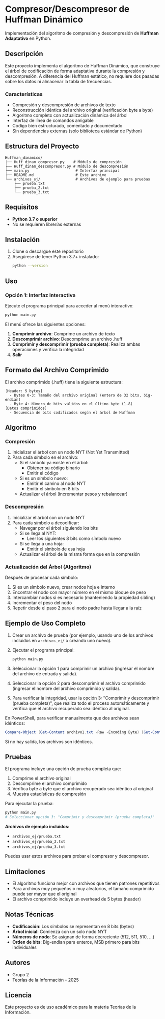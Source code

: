 # Compresor/Descompresor de Huffman Dinámico

Implementación del algoritmo de compresión y descompresión de **Huffman Adaptativo** en Python.

## Descripción

Este proyecto implementa el algoritmo de Huffman Dinámico, que construye el árbol de codificación de forma adaptativa durante la compresión y descompresión. A diferencia del Huffman estático, no requiere dos pasadas sobre los datos ni almacenar la tabla de frecuencias.

### Características

-  Compresión y descompresión de archivos de texto
-  Reconstrucción idéntica del archivo original (verificación byte a byte)
-  Algoritmo completo con actualización dinámica del árbol
-  Interfaz de línea de comandos amigable
-  Código bien estructurado, comentado y documentado
-  Sin dependencias externas (solo biblioteca estándar de Python)

## Estructura del Proyecto

```
Huffman_dinamico/
├── Huff_dinam_compresor.py    # Módulo de compresión
├── Huff_dinam_descompresor.py # Módulo de descompresión
├── main.py                     # Interfaz principal
├── README.md                   # Este archivo
└── archivos_ej/                # Archivos de ejemplo para pruebas
    ├── prueba.txt
    ├── prueba_2.txt
    └── prueba_3.txt
```

## Requisitos

- **Python 3.7 o superior**
- No se requieren librerías externas

## Instalación

1. Clone o descargue este repositorio
2. Asegúrese de tener Python 3.7+ instalado:
   ```bash
   python --version
   ```

## Uso

### Opción 1: Interfaz Interactiva

Ejecute el programa principal para acceder al menú interactivo:

```bash
python main.py
```

El menú ofrece las siguientes opciones:
1. **Comprimir archivo**: Comprime un archivo de texto
2. **Descomprimir archivo**: Descomprime un archivo .huff
3. **Comprimir y descomprimir (prueba completa)**: Realiza ambas operaciones y verifica la integridad
4. **Salir**

## Formato del Archivo Comprimido

El archivo comprimido (.huff) tiene la siguiente estructura:

```
[Header: 5 bytes]
  - Bytes 0-3: Tamaño del archivo original (entero de 32 bits, big-endian)
  - Byte 4: Número de bits válidos en el último byte (1-8)
[Datos comprimidos]
  - Secuencia de bits codificados según el árbol de Huffman
```

## Algoritmo

### Compresión

1. Inicializar el árbol con un nodo NYT (Not Yet Transmitted)
2. Para cada símbolo en el archivo:
   - Si el símbolo ya existe en el árbol:
     * Obtener su código binario
     * Emitir el código
   - Si es un símbolo nuevo:
     * Emitir el camino al nodo NYT
     * Emitir el símbolo en 8 bits
   - Actualizar el árbol (incrementar pesos y rebalancear)

### Descompresión

1. Inicializar el árbol con un nodo NYT
2. Para cada símbolo a decodificar:
   - Navegar por el árbol siguiendo los bits
   - Si se llega al NYT:
     * Leer los siguientes 8 bits como símbolo nuevo
   - Si se llega a una hoja:
     * Emitir el símbolo de esa hoja
   - Actualizar el árbol de la misma forma que en la compresión

### Actualización del Árbol (Algoritmo)

Después de procesar cada símbolo:
1. Si es un símbolo nuevo, crear nodos hoja e interno
2. Encontrar el nodo con mayor número en el mismo bloque de peso
3. Intercambiar nodos si es necesario (manteniendo la propiedad sibling)
4. Incrementar el peso del nodo
5. Repetir desde el paso 2 para el nodo padre hasta llegar a la raíz

## Ejemplo de Uso Completo

1. Crear un archivo de prueba (por ejemplo, usando uno de los archivos incluidos en `archivos_ej/` o creando uno nuevo).

2. Ejecutar el programa principal:
   ```bash
   python main.py
   ```

3. Seleccionar la opción 1 para comprimir un archivo (ingresar el nombre del archivo de entrada y salida).

4. Seleccionar la opción 2 para descomprimir el archivo comprimido (ingresar el nombre del archivo comprimido y salida).

5. Para verificar la integridad, usar la opción 3: "Comprimir y descomprimir (prueba completa)", que realiza todo el proceso automáticamente y verifica que el archivo recuperado sea idéntico al original.

En PowerShell, para verificar manualmente que dos archivos sean idénticos:
```powershell
Compare-Object (Get-Content archivo1.txt -Raw -Encoding Byte) (Get-Content archivo2.txt -Raw -Encoding Byte)
```
Si no hay salida, los archivos son idénticos.

## Pruebas

El programa incluye una opción de prueba completa que:
1. Comprime el archivo original
2. Descomprime el archivo comprimido
3. Verifica byte a byte que el archivo recuperado sea idéntico al original
4. Muestra estadísticas de compresión

Para ejecutar la prueba:
```bash
python main.py
# Seleccionar opción 3: "Comprimir y descomprimir (prueba completa)"
```

**Archivos de ejemplo incluidos:**
- `archivos_ej/prueba.txt`
- `archivos_ej/prueba_2.txt`
- `archivos_ej/prueba_3.txt`

Puedes usar estos archivos para probar el compresor y descompresor.

## Limitaciones

- El algoritmo funciona mejor con archivos que tienen patrones repetitivos
- Para archivos muy pequeños o muy aleatorios, el tamaño comprimido puede ser mayor que el original
- El archivo comprimido incluye un overhead de 5 bytes (header)

## Notas Técnicas

- **Codificación**: Los símbolos se representan en 8 bits (bytes)
- **Árbol inicial**: Comienza con un solo nodo NYT
- **Números de nodo**: Se asignan de forma decreciente (512, 511, 510, ...)
- **Orden de bits**: Big-endian para enteros, MSB primero para bits individuales

## Autores

- Grupo 2
- Teorías de la Información - 2025

## Licencia

Este proyecto es de uso académico para la materia Teorías de la Información.
